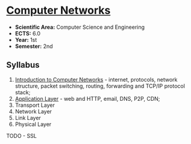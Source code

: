 # [Computer Networks](https://www.isel.pt/en/leic/computer-networks)

* **Scientific Area:** Computer Science and Engineering
* **ECTS:** 6.0
* **Year:** 1st
* **Semester:** 2nd

## Syllabus

1. [Introduction to Computer Networks](01-introduction-to-computer-networks.md) - internet, protocols, network structure, packet switching, routing, forwarding and TCP/IP protocol stack;
2. [Application Layer](02-application-layer.md) - web and HTTP, email, DNS, P2P, CDN;
3. Transport Layer
4. Network Layer
5. Link Layer
6. Physical Layer

TODO - SSL  